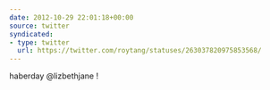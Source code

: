 ```yaml
---
date: 2012-10-29 22:01:18+00:00
source: twitter
syndicated:
- type: twitter
  url: https://twitter.com/roytang/statuses/263037820975853568/
---
```


haberday @lizbethjane !